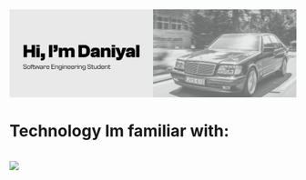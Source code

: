 <img src="https://github.com/Danionwheels/Danionwheels/blob/main/gitBanner.jpeg">

# Technology Im familiar with:
<p align="left"> <br>
<a href="https://skillicons.dev">
<img src="https://skillicons.dev/icons?i=figma,javascript,react,node,express,mongo,c#&perline=7" />
  </a>
</p>

<!--
**Danionwheels/Danionwheels** is a ✨ _special_ ✨ repository because its `README.md` (this file) appears on your GitHub profile.

Here are some ideas to get you started:

- 🔭 I’m currently working on ...
- 🌱 I’m currently learning ...
- 👯 I’m looking to collaborate on ...
- 🤔 I’m looking for help with ...
- 💬 Ask me about ...
- 📫 How to reach me: ...
- 😄 Pronouns: ...
- ⚡ Fun fact: ...
-->
